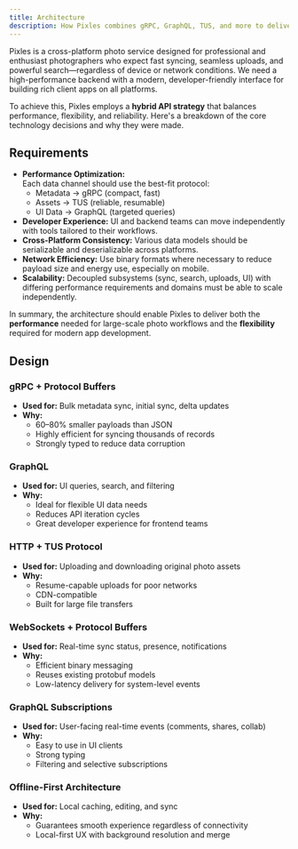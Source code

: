 ```yaml
---
title: Architecture
description: How Pixles combines gRPC, GraphQL, TUS, and more to deliver a high-performance and robust API.
---
```


Pixles is a cross-platform photo service designed for professional and enthusiast photographers who expect fast syncing, seamless uploads, and powerful search—regardless of device or network conditions. We need a high-performance backend with a modern, developer-friendly interface for building rich client apps on all platforms.

To achieve this, Pixles employs a **hybrid API strategy** that balances performance, flexibility, and reliability. Here's a breakdown of the core technology decisions and why they were made.

## Requirements

- **Performance Optimization:**  
  Each data channel should use the best-fit protocol:
  - Metadata → gRPC (compact, fast)
  - Assets → TUS (reliable, resumable)
  - UI Data → GraphQL (targeted queries)
- **Developer Experience:** UI and backend teams can move independently with tools tailored to their workflows.
- **Cross-Platform Consistency:** Various data models should be serializable and deserializable across platforms.
- **Network Efficiency:** Use binary formats where necessary to reduce payload size and energy use, especially on mobile.
- **Scalability:** Decoupled subsystems (sync, search, uploads, UI) with differing performance requirements and domains must be able to scale independently.

In summary, the architecture should enable Pixles to deliver both the **performance** needed for large-scale photo workflows and the **flexibility** required for modern app development.

## Design

### gRPC + Protocol Buffers

- **Used for:** Bulk metadata sync, initial sync, delta updates  
- **Why:**  
  - 60–80% smaller payloads than JSON  
  - Highly efficient for syncing thousands of records  
  - Strongly typed to reduce data corruption  

### GraphQL

- **Used for:** UI queries, search, and filtering  
- **Why:**  
  - Ideal for flexible UI data needs  
  - Reduces API iteration cycles  
  - Great developer experience for frontend teams  

### HTTP + TUS Protocol

- **Used for:** Uploading and downloading original photo assets  
- **Why:**  
  - Resume-capable uploads for poor networks  
  - CDN-compatible  
  - Built for large file transfers  

### WebSockets + Protocol Buffers

- **Used for:** Real-time sync status, presence, notifications  
- **Why:**  
  - Efficient binary messaging  
  - Reuses existing protobuf models  
  - Low-latency delivery for system-level events  

### GraphQL Subscriptions

- **Used for:** User-facing real-time events (comments, shares, collab)  
- **Why:**  
  - Easy to use in UI clients  
  - Strong typing  
  - Filtering and selective subscriptions  

### Offline-First Architecture

- **Used for:** Local caching, editing, and sync  
- **Why:**  
  - Guarantees smooth experience regardless of connectivity  
  - Local-first UX with background resolution and merge  
